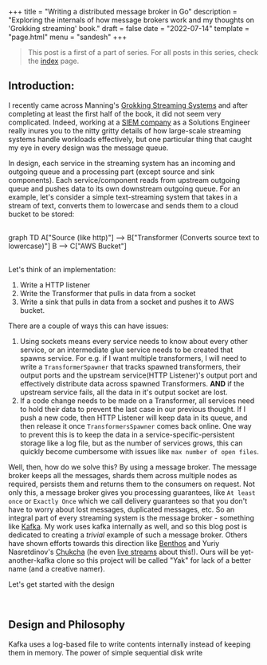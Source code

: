 +++
title = "Writing a distributed message broker in Go"
description = "Exploring the internals of how message brokers work and my thoughts on 'Grokking streaming' book."
draft = false
date = "2022-07-14"
template = "page.html"
menu = "sandesh"
+++
> This post is a first of a part of series. For all posts in this series, check the [index](https://example.org) page.

## Introduction: 

I recently came across Manning's [Grokking Streaming Systems](https://www.manning.com/books/grokking-streaming-systems) and after completing at least the first half of the book, it did not seem very complicated. Indeed, working at a [SIEM company](https://logpoint.com) as a Solutions Engineer really inures you to the nitty gritty details of how large-scale streaming systems handle workloads effectively, but one particular thing that caught my eye in every design was the message queue. 

In design, each service in the streaming system has an incoming and outgoing queue and a processing part (except source and sink components). Each service/component reads from upstream outgoing queue and pushes data to its own downstream outgoing queue. For an example, let's consider a simple text-streaming system that takes in a stream of text, converts them to lowercase and sends them to a cloud bucket to be stored: 

<div class = "mermaid" style = "margin: 30px auto;" >
graph TD
    A["Source (like http)"] --> B["Transformer (Converts source text to lowercase)"]
    B --> C["AWS Bucket"]
</div>

Let's think of an implementation: 
1. Write a HTTP listener
2. Write the Transformer that pulls in data from a socket 
3. Write a sink that pulls in data from a socket and pushes it to AWS bucket. 

There are a couple of ways this can have issues: 
1. Using sockets means every service needs to know about every other service, or an intermediate glue service needs to be created that spawns service. For e.g. if I want multiple transformers, I will need to write a `TransformerSpawner` that tracks spawned transformers, their output ports and the upstream service(HTTP Listener)'s output port and effectively distribute data across spawned Transformers. **AND** if the upstream service fails, all the data in it's output socket are lost.
2. If a code change needs to be made on a Transformer, all services need to hold their data to prevent the last case in our previous thought. If I push a new code, then HTTP Listener will keep data in its queue, and then release it once `TransformersSpawner` comes back online. One way to prevent this is to keep the data in a service-specific-persistent storage like a log file, but as the number of services grows, this can quickly become cumbersome with issues like `max number of open files`. 

Well, then, how do we solve this? By using a message broker. The message broker keeps all the messages, shards them across multiple nodes as required, persists them and returns them to the consumers on request. Not only this, a message broker gives you processing guarantees, like `At least once` or `Exactly Once` which we call delivery guarantees so that you don't have to worry about lost messages, duplicated messages, etc. So an integral part of every streaming system is the message broker - something like [Kafka](https://google.com/?q=Kafka+Broker). My work uses kafka internally as well, and so this blog post is dedicated to creating a _trivial_ example of such a message broker. Others have shown efforts towards this direction like [Benthos](https://benthos.dev) and Yuriy Nasretdinov's [Chukcha](https://github.com/YuriyNasretdinov/chukcha) (he even [live streams](https://www.youtube.com/watch?v=t3FdULDRfRM&list=PLWwSgbaBp9XqeuIuTWqpNtvf_EL0I4TJ2) about this!). Ours will be yet-another-kafka clone so this project will be called "Yak" for lack of a better name (and a creative namer).

Let's get started with the design

<br />

## Design and Philosophy

Kafka uses a log-based file to write contents internally instead of keeping them in memory. The power of simple sequential disk write 